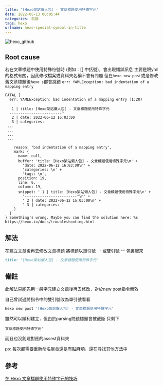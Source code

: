 ```yaml
---
title: "[Hexo架站懶人包] - 文章標題使用特殊字元"
date: 2022-06-13 00:05:44
categories: 前端
tags: hexo
urlname: hexo-special-symbol-in-title
---
```


![hexo_github](hexo_github.png)

## Root cause

若在文章標題中使用特殊符號時 (例如：[] 中括號)，會出現錯誤訊息
主要是跟yml的格式有關，因此修改檔案或資料夾名稱不會有問題
但在`hexo new post`或是修改舊文章標題後`hexo s`都會跳錯
`err: YAMLException: bad indentation of a mapping entry`

<!--more-->

```text
FATAL {
  err: YAMLException: bad indentation of a mapping entry (1:20)

   1 | title: [Hexo架站懶人包] - 文章標題使用特殊字元
  ------------------------^
   2 | date: 2022-06-12 16:03:00
   3 | categories:
 ...
 ...
 ...
 ...
     
    reason: 'bad indentation of a mapping entry',
    mark: {
      name: null,
      buffer: 'title: [Hexo架站懶人包] - 文章標題使用特殊字元\n' +
        'date: 2022-06-12 16:03:00\n' +
        'categories: \n' +
        'tags: \n',
      position: 19,
      line: 0,
      column: 19,
      snippet: ' 1 | title: [Hexo架站懶人包] - 文章標題使用特殊字元\n' +
        '------------------------^\n' +
        ' 2 | date: 2022-06-12 16:03:00\n' +
        ' 3 | categories: '
    }
  }
} Something's wrong. Maybe you can find the solution here: %s https://hexo.io/docs/troubleshooting.html

```

## 解法

在建立文章後再去修改文章標題
將標題以單引號 `''` 或雙引號 `""` 包裹起來

```md
title: "[Hexo架站懶人包] - 文章標題使用特殊字元"
```

## 備註

此解法只能先用一般字元建立文章後再去修改，對於new post指令無效

自己曾試過將指令中的雙引號改為單引號看看

```bash
hexo new post '[Hexo架站懶人包] - 文章標題使用特殊字元'
```

雖然可以順利建立，但由於parsing問題標題會被截斷
只剩下

```text
文章標題使用特殊字元'
```
而且也沒創建對應的assest資料夾

ps: 每次都需要重新命名畢竟還是有點麻煩，還在尋找其他方法中

## 參考

[在 Hexo 文章標題使用特殊字元的技巧](https://carolchyang.github.io/2021/04/10/hexo-title-error/)
